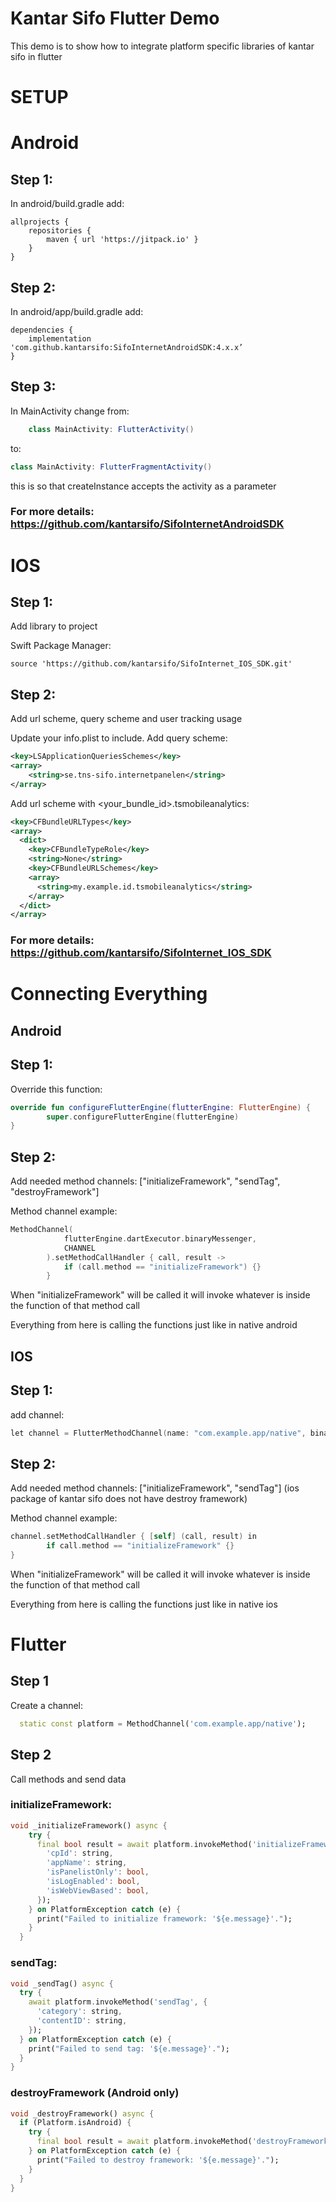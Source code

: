 # Kantar Sifo Flutter Demo
This demo is to show how to integrate platform specific libraries of kantar sifo in flutter

# SETUP

# Android

## Step 1:
In android/build.gradle add:
```
allprojects {
    repositories {
        maven { url 'https://jitpack.io' }
    }
}
```

## Step 2:
In android/app/build.gradle add:
```
dependencies {
    implementation 'com.github.kantarsifo:SifoInternetAndroidSDK:4.x.x’
}
```

## Step 3:
In MainActivity change from:
```java
    class MainActivity: FlutterActivity()
```
to:
```java
class MainActivity: FlutterFragmentActivity()
```
this is so that createInstance accepts the activity as a parameter

### For more details: https://github.com/kantarsifo/SifoInternetAndroidSDK

# IOS

## Step 1:

Add library to project

Swift Package Manager:
```shell
source 'https://github.com/kantarsifo/SifoInternet_IOS_SDK.git'
```

## Step 2:

Add url scheme, query scheme and user tracking usage

Update your info.plist to include. Add query scheme:
```xml
<key>LSApplicationQueriesSchemes</key>
<array>
	<string>se.tns-sifo.internetpanelen</string>
</array>
```
Add url scheme with <your_bundle_id>.tsmobileanalytics:
```xml
<key>CFBundleURLTypes</key>
<array>
  <dict>
    <key>CFBundleTypeRole</key>
    <string>None</string>
    <key>CFBundleURLSchemes</key>
    <array>
      <string>my.example.id.tsmobileanalytics</string>
    </array>
  </dict>
</array>
```

### For more details: https://github.com/kantarsifo/SifoInternet_IOS_SDK

# Connecting Everything

## Android

## Step 1:
Override this function:
```kotlin
override fun configureFlutterEngine(flutterEngine: FlutterEngine) {
        super.configureFlutterEngine(flutterEngine)
}
```
## Step 2:
Add needed method channels: ["initializeFramework", "sendTag", "destroyFramework"]

Method channel example:
```kotlin
MethodChannel(
            flutterEngine.dartExecutor.binaryMessenger,
            CHANNEL
        ).setMethodCallHandler { call, result ->
            if (call.method == "initializeFramework") {}
        }
```
When "initializeFramework" will be called it will invoke whatever
is inside the function of that method call

Everything from here is calling the functions just like in native android

## IOS

## Step 1:
add channel:
```objectivec
let channel = FlutterMethodChannel(name: "com.example.app/native", binaryMessenger: controller.binaryMessenger)
```
## Step 2:
Add needed method channels: ["initializeFramework", "sendTag"] (ios package of kantar sifo does not have destroy framework)

Method channel example:
```objectivec
channel.setMethodCallHandler { [self] (call, result) in
        if call.method == "initializeFramework" {}
}
```

When "initializeFramework" will be called it will invoke whatever
is inside the function of that method call

Everything from here is calling the functions just like in native ios

# Flutter

## Step 1
Create a channel:
```dart
  static const platform = MethodChannel('com.example.app/native');
```

## Step 2
Call methods and send data

### initializeFramework:

```dart
void _initializeFramework() async {
    try {
      final bool result = await platform.invokeMethod('initializeFramework', {
        'cpId': string,
        'appName': string,
        'isPanelistOnly': bool,
        'isLogEnabled': bool,
        'isWebViewBased': bool,
      });
    } on PlatformException catch (e) {
      print("Failed to initialize framework: '${e.message}'.");
    }
  }
```

### sendTag:

```dart
void _sendTag() async {
  try {
    await platform.invokeMethod('sendTag', {
      'category': string,
      'contentID': string,
    });
  } on PlatformException catch (e) {
    print("Failed to send tag: '${e.message}'.");
  }
}
```

### destroyFramework (Android only)
```dart
void _destroyFramework() async {
  if (Platform.isAndroid) {
    try {
      final bool result = await platform.invokeMethod('destroyFramework');
    } on PlatformException catch (e) {
      print("Failed to destroy framework: '${e.message}'.");
    }
  }
}
```

